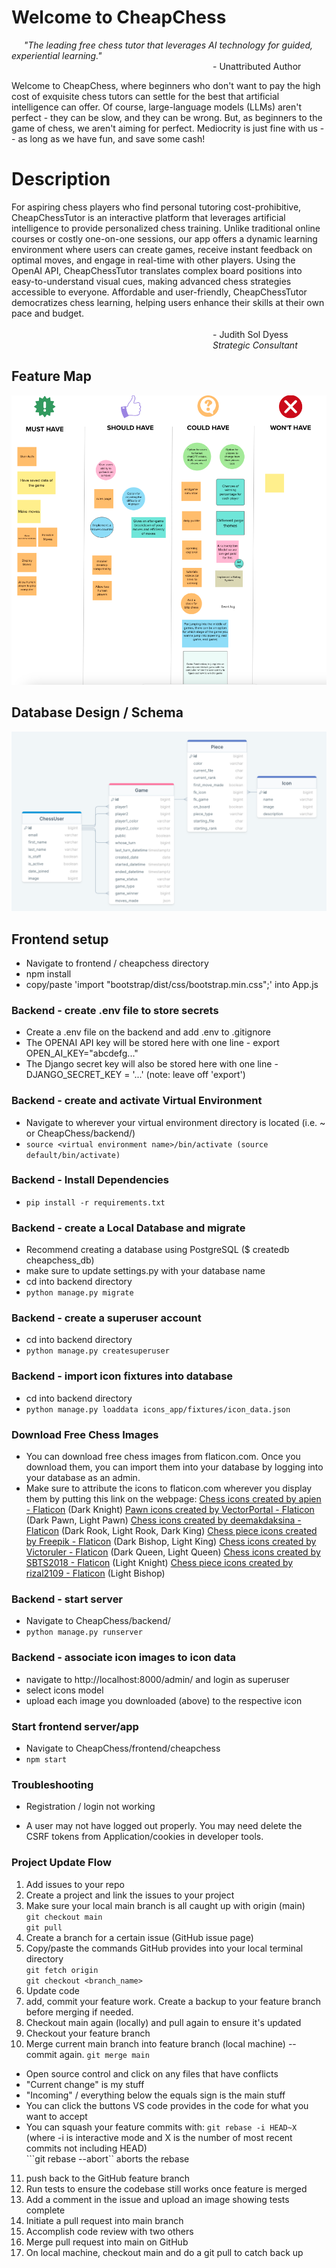 # Welcome to CheapChess
&nbsp;&nbsp;&nbsp;&nbsp;&nbsp;_"The leading free chess tutor that leverages AI technology for guided, experiential learning."_\
                       - Unattributed Author

Welcome to CheapChess, where beginners who don't want to pay the high cost of exquisite chess tutors can settle for the best
that artificial intelligence can offer.  Of course, large-language models (LLMs) aren't perfect - they can be slow, and they
can be wrong.  But, as beginners to the game of chess, we aren't aiming for perfect.  Mediocrity is just fine with us --
as long as we have fun, and save some cash!

# Description
For aspiring chess players who find personal tutoring cost-prohibitive, CheapChessTutor is an interactive platform that leverages artificial intelligence to provide personalized chess training. Unlike traditional online courses or costly one-on-one sessions, our app offers a dynamic learning environment where users can create games, receive instant feedback on optimal moves, and engage in real-time with other players. Using the OpenAI API, CheapChessTutor translates complex board positions into easy-to-understand visual cues, making advanced chess strategies accessible to everyone. Affordable and user-friendly, CheapChessTutor democratizes chess learning, helping users enhance their skills at their own pace and budget.\
\
                       - Judith Sol Dyess\
                       _Strategic Consultant_

## Feature Map
![Feature Map](./resources/Moscow.png)

## Database Design / Schema
![CheapChess Database](./resources/schema.png)

## Frontend setup
  - Navigate to frontend / cheapchess directory
  - npm install
  - copy/paste 'import "bootstrap/dist/css/bootstrap.min.css";' into App.js

### Backend - create .env file to store secrets
* Create a .env file on the backend and add .env to .gitignore
* The OPENAI API key will be stored here with one line - export OPEN_AI_KEY="abcdefg..."
* The Django secret key will also be stored here with one line - DJANGO_SECRET_KEY = '...' (note: leave off 'export')

### Backend - create and activate Virtual Environment
* Navigate to wherever your virtual environment directory is located (i.e. ~ or CheapChess/backend/)
* ```source <virtual environment name>/bin/activate (source default/bin/activate)```

### Backend - Install Dependencies
* ```pip install -r requirements.txt```

### Backend - create a Local Database and migrate
* Recommend creating a database using PostgreSQL ($ createdb cheapchess_db)
* make sure to update settings.py with your database name
* cd into backend directory
* ```python manage.py migrate```

### Backend - create a superuser account
* cd into backend directory
* ```python manage.py createsuperuser```

### Backend - import icon fixtures into database
* cd into backend directory
* ```python manage.py loaddata icons_app/fixtures/icon_data.json```

### Download Free Chess Images
* You can download free chess images from flaticon.com.  Once you download them, you can import them into your database
by logging into your database as an admin.
* Make sure to attribute the icons to flaticon.com wherever you display them by putting this link on the webpage:
<a href="https://www.flaticon.com/free-icons/chess" title="chess icons">Chess icons created by apien - Flaticon</a> (Dark Knight)
<a href="https://www.flaticon.com/free-icons/pawn" title="pawn icons">Pawn icons created by VectorPortal - Flaticon</a> (Dark Pawn, Light Pawn)
<a href="https://www.flaticon.com/free-icons/chess" title="chess icons">Chess icons created by deemakdaksina - Flaticon</a> (Dark Rook, Light Rook, Dark King)
<a href="https://www.flaticon.com/free-icons/chess-piece" title="chess piece icons">Chess piece icons created by Freepik - Flaticon</a> (Dark Bishop, Light King)
<a href="https://www.flaticon.com/free-icons/chess" title="chess icons">Chess icons created by Victoruler - Flaticon</a> (Dark Queen, Light Queen)
<a href="https://www.flaticon.com/free-icons/chess" title="chess icons">Chess icons created by SBTS2018 - Flaticon</a> (Light Knight)
<a href="https://www.flaticon.com/free-icons/chess-piece" title="chess piece icons">Chess piece icons created by rizal2109 - Flaticon</a> (Light Bishop)

### Backend - start server
* Navigate to CheapChess/backend/
* ```python manage.py runserver```

### Backend - associate icon images to icon data
* navigate to http://localhost:8000/admin/  and login as superuser
* select icons model
* upload each image you downloaded (above) to the respective icon

### Start frontend server/app
* Navigate to CheapChess/frontend/cheapchess
* ```npm start```

### Troubleshooting
* Registration / login not working
- A user may not have logged out properly.  You may need delete the CSRF tokens from Application/cookies in developer tools.

### Project Update Flow
1. Add issues to your repo
2. Create a project and link the issues to your project
3. Make sure your local main branch is all caught up with origin (main)\
```git checkout main```\
```git pull```
4. Create a branch for a certain issue (GitHub issue page)
5. Copy/paste the commands GitHub provides into your local terminal directory\
```git fetch origin```\
```git checkout <branch_name>```
6. Update code
7. add, commit your feature work.  Create a backup to your feature branch before merging if needed.
8. Checkout main again (locally) and pull again to ensure it's updated
9. Checkout your feature branch
10. Merge current main branch into feature branch (local machine) -- commit again.
```git merge main```
* Open source control and click on any files that have conflicts
* "Current change" is my stuff
* "Incoming" / everything below the equals sign is the main stuff
* You can click the buttons VS code provides in the code for what you want to accept
* You can squash your feature commits with:
```git rebase -i HEAD~X``` (where -i is interactive mode and X is the number of most recent commits not including HEAD)\
```git rebase --abort`` aborts the rebase
11. push back to the GitHub feature branch
12. Run tests to ensure the codebase still works once feature is merged
13. Add a comment in the issue and upload an image showing tests complete
14. Initiate a pull request into main branch
15. Accomplish code review with two others
16. Merge pull request into main on GitHub
17. On local machine, checkout main and do a git pull to catch back up

